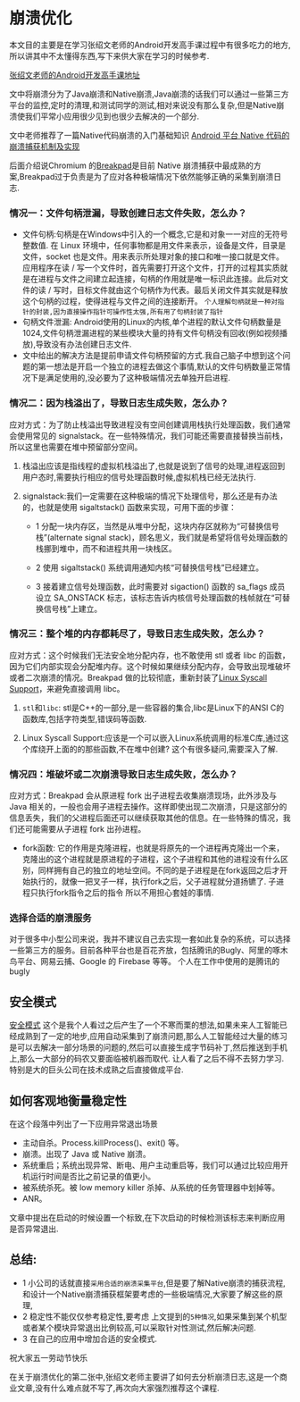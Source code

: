 # 崩溃优化


本文目的主要是在学习张绍文老师的Android开发高手课过程中有很多吃力的地方,所以讲其中不太懂得东西,写下来供大家在学习的时候参考.

[张绍文老师的Android开发高手课地址](https://time.geekbang.org/column/article/70602) 

文中将崩溃分为了Java崩溃和Native崩溃,Java崩溃的话我们可以通过一些第三方平台的监控,定时的清理,和测试同学的测试,相对来说没有那么复杂,但是Native崩溃使我们平常小应用很少见到也很少去解决的一个部分.

文中老师推荐了一篇Native代码崩溃的入门基础知识 [Android 平台 Native 代码的崩溃捕获机制及实现](https://mp.weixin.qq.com/s/g-WzYF3wWAljok1XjPoo7w?)

后面介绍说Chromium 的[Breakpad](https://chromium.googlesource.com/breakpad/breakpad/+/master)是目前 Native 崩溃捕获中最成熟的方案,Breakpad过于负责是为了应对各种极端情况下依然能够正确的采集到崩溃日志.

### 情况一：文件句柄泄漏，导致创建日志文件失败，怎么办？

- 文件句柄:句柄是在Windows中引入的一个概念,它是和对象一一对应的无符号整数值. 在 Linux 环境中，任何事物都是用文件来表示，设备是文件，目录是文件，socket 也是文件。用来表示所处理对象的接口和唯一接口就是文件。应用程序在读 / 写一个文件时，首先需要打开这个文件，打开的过程其实质就是在进程与文件之间建立起连接，句柄的作用就是唯一标识此连接。此后对文件的读 / 写时，目标文件就由这个句柄作为代表。最后关闭文件其实就是释放这个句柄的过程，使得进程与文件之间的连接断开。 `个人理解句柄就是一种对指针的封装,因为直接操作指针可操作性太强,所有用了句柄封装了指针`
- 句柄文件泄漏: Android使用的Linux的内核,单个进程的默认文件句柄数量是1024,文件句柄泄漏进程的某些模块大量的持有文件句柄没有回收(例如视频播放),导致没有办法创建日志文件.
- 文中给出的解决方法是提前申请文件句柄预留的方式.我自己脑子中想到这个问题的第一想法是开启一个独立的进程去做这个事情,默认的文件句柄数量正常情况下是满足使用的,没必要为了这种极端情况去单独开启进程.

### 情况二：因为栈溢出了，导致日志生成失败，怎么办？

 应对方式：为了防止栈溢出导致进程没有空间创建调用栈执行处理函数，我们通常会使用常见的 signalstack。在一些特殊情况，我们可能还需要直接替换当前栈，所以这里也需要在堆中预留部分空间。
 
 1. 栈溢出应该是指线程的虚拟机栈溢出了,也就是说到了信号的处理,进程返回到用户态时,需要执行相应的信号处理函数时候,虚拟机栈已经无法执行.
 
 2. signalstack:我们一定需要在这种极端的情况下处理信号，那么还是有办法的，也就是使用 sigaltstack() 函数来实现，可用下面的步骤：
 
	- 1 分配一块内存区，当然是从堆中分配，这块内存区就称为“可替换信号栈”(alternate signal stack)，顾名思义，我们就是希望将信号处理函数的栈挪到堆中，而不和进程共用一块栈区。

	- 2  使用 sigaltstack() 系统调用通知内核“可替换信号栈”已经建立。

	- 3 接着建立信号处理函数，此时需要对 sigaction() 函数的 sa_flags 成员设立 SA_ONSTACK 标志，该标志告诉内核信号处理函数的栈帧就在“可替换信号栈”上建立。

### 情况三：整个堆的内存都耗尽了，导致日志生成失败，怎么办？

应对方式：这个时候我们无法安全地分配内存，也不敢使用 stl 或者 libc 的函数，因为它们内部实现会分配堆内存。这个时候如果继续分配内存，会导致出现堆破坏或者二次崩溃的情况。Breakpad 做的比较彻底，重新封装了[Linux Syscall Support](https://chromium.googlesource.com/linux-syscall-support/)，来避免直接调用 libc。

1. `stl`和`libc`: stl是C++的一部分,是一些容器的集合,libc是Linux下的ANSI C的函数库,包括字符类型,错误码等函数.

2. Linux Syscall Support:应该是一个可以嵌入Linux系统调用的标准C库,通过这个库绕开上面的的那些函数,不在堆中创建? 这个有很多疑问,需要深入了解.

### 情况四：堆破坏或二次崩溃导致日志生成失败，怎么办？

应对方式：Breakpad 会从原进程 fork 出子进程去收集崩溃现场，此外涉及与 Java 相关的，一般也会用子进程去操作。这样即使出现二次崩溃，只是这部分的信息丢失，我们的父进程后面还可以继续获取其他的信息。在一些特殊的情况，我们还可能需要从子进程 fork 出孙进程。

- fork函数: 它的作用是克隆进程，也就是将原先的一个进程再克隆出一个来，克隆出的这个进程就是原进程的子进程，这个子进程和其他的进程没有什么区别，同样拥有自己的独立的地址空间。不同的是子进程是在fork返回之后才开始执行的，就像一把叉子一样，执行fork之后，父子进程就分道扬镳了. 子进程只执行fork指令之后的指令 所以不用担心套娃的事情.

### 选择合适的崩溃服务

对于很多中小型公司来说，我并不建议自己去实现一套如此复杂的系统，可以选择一些第三方的服务。目前各种平台也是百花齐放，包括腾讯的Bugly、阿里的啄木鸟平台、网易云捕、Google 的 Firebase 等等。  个人在工作中使用的是腾讯的bugly


## 安全模式

[安全模式](https://mp.weixin.qq.com/s?__biz=MzUxMzcxMzE5Ng==&mid=2247488429&idx=1&sn=448b414a0424d06855359b3eb2ba8569&source=41#wechat_redirect) 这个是我个人看过之后产生了一个不寒而栗的想法,如果未来人工智能已经成熟到了一定的地步,应用自动采集到了崩溃问题,那么人工智能经过大量的练习是可以去解决一部分场景的问题的,然后可以直接生成字节码补丁,然后推送到手机上,那么一大部分的码农又要面临被机器而取代. 让人看了之后不得不去努力学习.  特别是大的巨头公司在技术成熟之后直接做成平台.


## 如何客观地衡量稳定性

在这个段落中列出了一下应用异常退出场景

- 主动自杀。Process.killProcess()、exit() 等。
- 崩溃。出现了 Java 或 Native 崩溃。
- 系统重启；系统出现异常、断电、用户主动重启等，我们可以通过比较应用开机运行时间是否比之前记录的值更小。
- 被系统杀死。被 low memory killer 杀掉、从系统的任务管理器中划掉等。
- ANR。

文章中提出在启动的时候设置一个标致,在下次启动的时候检测该标志来判断应用是否异常退出.

## 总结:

- 1 小公司的话就直接`采用合适的崩溃采集平台`,但是要了解Native崩溃的捕获流程,和设计一个Native崩溃捕获框架要考虑的一些极端情况,大家要了解这些的原理,
- 2 稳定性不能仅仅参考稳定性,要考虑 上文提到的`5种情况`,如果采集到某个机型或者某个模块异常退出比例较高,可以采取针对性测试,然后解决问题.
- 3 在自己的应用中增加合适的安全模式.


祝大家五一劳动节快乐

在关于崩溃优化的第二张中,张绍文老师主要讲了如何去分析崩溃日志,这是一个商业文章,没有什么难点就不写了,再次向大家强烈推荐这个课程.
